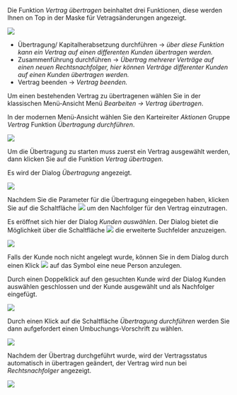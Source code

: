 Die Funktion *Vertrag übertragen* beinhaltet drei Funktionen, diese werden Ihnen on Top in der Maske für Vetragsänderungen angezeigt. 

 ![](http://xpecto.github.io/docs/xpecto/Bearbeiten/Vertrag_uebertragen/uebertrag_reiter.png)

 - Übertragung/ Kapitalherabsetzung durchführen -> *über diese Funktion kann ein Vertrag auf einen differenten Kunden übertragen werden.*
 - Zusammenführung durchführen -> *Übertrag mehrerer Verträge auf einen neuen Rechtsnachfolger, hier können Verträge differenter Kunden auf einen Kunden übertragen werden.*
 - Vertrag beenden -> *Vertrag beenden.*
 
Um einen bestehenden Vertrag zu übertragenen wählen Sie in der klassischen Menü-Ansicht Menü *Bearbeiten →  Vertrag übertragen*. 

In der modernen Menü-Ansicht wählen Sie den Karteireiter *Aktionen* Gruppe *Vertrag* Funktion *Übertragung durchführen*.

 ![](http://xpecto.github.io/docs/xpecto/Bearbeiten/Vertrag_uebertragen/uebertragen_menue.png)
 
Um die Übertragung zu starten muss zuerst ein Vertrag ausgewählt werden, dann klicken Sie auf die Funktion *Vertrag übertragen*.

Es wird der  Dialog *Übertragung* angezeigt. 
 
![](http://xpecto.github.io/docs/img/img_1461689330179.png)

Nachdem Sie die Parameter für die Übertragung eingegeben haben, klicken Sie auf die Schaltfläche ![](http://xpecto.github.io/docs/img/img_1461745086541.png) um den Nachfolger für den Vertrag einzutragen. 

Es eröffnet sich hier der Dialog *Kunden auswählen*. Der Dialog  bietet die Möglichkeit über die Schaltfläche ![](http://xpecto.github.io/docs/img/img_1461745563222.png) die erweiterte Suchfelder anzuzeigen. 


![](http://xpecto.github.io/docs/img/img_1461745295229.png)

Falls der Kunde noch nicht angelegt wurde, können Sie in dem Dialog durch einen Klick ![](http://xpecto.github.io/docs/img/img_1461745391144.png) auf das Symbol  eine neue Person anzulegen.

Durch einen Doppelklick auf den gesuchten Kunde wird der Dialog Kunden auswählen geschlossen und der Kunde ausgewählt und als Nachfolger eingefügt. 

![](http://xpecto.github.io/docs/img/img_1461746072363.png)

Durch einen Klick auf die Schaltfläche *Übertragung durchführen* werden Sie dann aufgefordert einen Umbuchungs-Vorschrift zu wählen.

![](http://xpecto.github.io/docs/img/img_1443173762535.png)

Nachdem der Übertrag durchgeführt wurde, wird der Vertragsstatus automatisch in übertragen geändert, der Vertrag wird nun bei *Rechtsnachfolger* angezeigt.

![](http://xpecto.github.io/docs/img/img_1461746349219.png)

